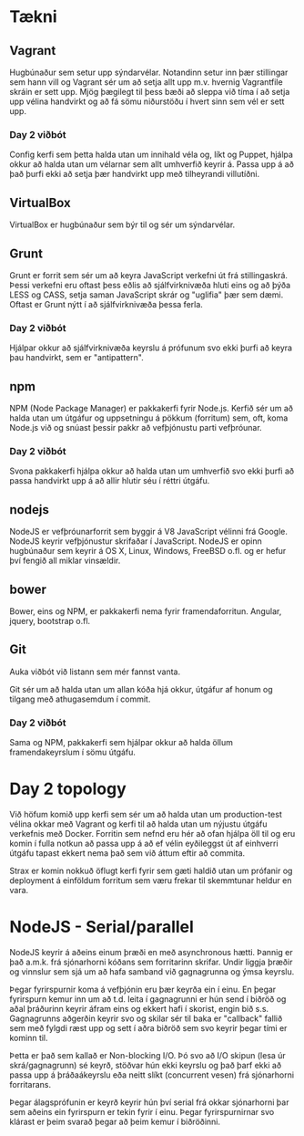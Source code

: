# Tækni

## Vagrant

Hugbúnaður sem setur upp sýndarvélar. Notandinn setur inn þær stillingar sem hann vill og Vagrant sér um að setja allt upp m.v. hvernig Vagrantfile skráin er sett upp. Mjög þægilegt til þess bæði að sleppa við tíma í að setja upp vélina handvirkt og að fá sömu niðurstöðu í hvert sinn sem vél er sett upp.

### Day 2 viðbót

Config kerfi sem þetta halda utan um innihald véla og, líkt og Puppet, hjálpa okkur að halda utan um vélarnar sem allt umhverfið keyrir á. Passa upp á að það þurfi ekki að setja þær handvirkt upp með tilheyrandi villutíðni.

## VirtualBox

VirtualBox er hugbúnaður sem býr til og sér um sýndarvélar.

## Grunt

Grunt er forrit sem sér um að keyra JavaScript verkefni út frá stillingaskrá. Þessi verkefni eru oftast þess eðlis að sjálfvirknivæða hluti eins og að þýða LESS og CASS, setja saman JavaScript skrár og "uglifia" þær sem dæmi. Oftast er Grunt nýtt í að sjálfvirknivæða þessa ferla.

### Day 2 viðbót

Hjálpar okkur að sjálfvirknivæða keyrslu á prófunum svo ekki þurfi að keyra þau handvirkt, sem er "antipattern".

## npm

NPM (Node Package Manager) er pakkakerfi fyrir Node.js. Kerfið sér um að halda utan um útgáfur og uppsetningu á pökkum (forritum) sem, oft, koma Node.js við og snúast þessir pakkr að vefþjónustu parti vefþróunar.

### Day 2 viðbót

Svona pakkakerfi hjálpa okkur að halda utan um umhverfið svo ekki þurfi að passa handvirkt upp á að allir hlutir séu í réttri útgáfu.

## nodejs

NodeJS er vefþróunarforrit sem byggir á V8 JavaScript vélinni frá Google. NodeJS keyrir vefþjónustur skrifaðar í JavaScript. NodeJS er opinn hugbúnaður sem keyrir á OS X, Linux, Windows, FreeBSD o.fl. og er hefur því fengið all miklar vinsældir.

## bower

Bower, eins og NPM, er pakkakerfi nema fyrir framendaforritun. Angular, jquery, bootstrap o.fl.

## Git

Auka viðbót við listann sem mér fannst vanta.

Git sér um að halda utan um allan kóða hjá okkur, útgáfur af honum og tilgang með athugasemdum í commit.

### Day 2 viðbót

Sama og NPM, pakkakerfi sem hjálpar okkur að halda öllum framendakeyrslum í sömu útgáfu.

# Day 2 topology

Við höfum komið upp kerfi sem sér um að halda utan um production-test vélina okkar með Vagrant og kerfi til að halda utan um nýjustu útgáfu verkefnis með Docker. Forritin sem nefnd eru hér að ofan hjálpa öll til og eru komin í fulla notkun að passa upp á að ef vélin eyðileggst út af einhverri útgáfu tapast ekkert nema það sem við áttum eftir að commita.

Strax er komin nokkuð öflugt kerfi fyrir sem gæti haldið utan um prófanir og deployment á einföldum forritum sem væru frekar til skemmtunar heldur en vara. 

# NodeJS - Serial/parallel

NodeJS keyrir á aðeins einum þræði en með asynchronous hætti. Þannig er það a.m.k. frá sjónarhorni kóðans sem forritarinn skrifar. Undir liggja þræðir og vinnslur sem sjá um að hafa samband við gagnagrunna og ýmsa keyrslu.

Þegar fyrirspurnir koma á vefþjónin eru þær keyrða ein í einu. En þegar fyrirspurn kemur inn um að t.d. leita í gagnagrunni er hún send í biðröð og aðal þráðurinn keyrir áfram eins og ekkert hafi í skorist, engin bið s.s. Gagnagrunns aðgerðin keyrir svo og skilar sér til baka er "callback" fallið sem með fylgdi ræst upp og sett í aðra biðröð sem svo keyrir þegar tími er kominn til.

Þetta er það sem kallað er Non-blocking I/O. Þó svo að I/O skipun (lesa úr skrá/gagnagrunn) sé keyrð, stöðvar hún ekki keyrslu og það þarf ekki að passa upp á þráðaákeyrslu eða neitt slíkt (concurrent vesen) frá sjónarhorni forritarans.

Þegar álagsprófunin er keyrð keyrir hún því serial frá okkar sjónarhorni þar sem aðeins ein fyrirspurn er tekin fyrir í einu. Þegar fyrirspurnirnar svo klárast er þeim svarað þegar að þeim kemur í biðröðinni.

